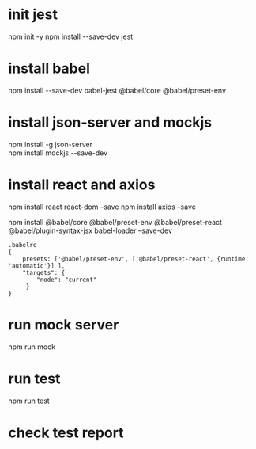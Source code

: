 # init jest
npm init -y
npm install --save-dev jest

# install babel
npm install --save-dev babel-jest @babel/core @babel/preset-env

# install json-server and mockjs
npm install -g json-server  
npm install mockjs --save-dev 


# install react and axios 
npm install react react-dom –save
npm install axios –save

npm install @babel/core @babel/preset-env @babel/preset-react @babel/plugin-syntax-jsx babel-loader –save-dev

    .babelrc    
    {    
        presets: ['@babel/preset-env', ['@babel/preset-react', {runtime: 'automatic'}] ],    
        "targets": {    
            "node": "current"    
         }    
    }    

# run mock server
npm run mock

# run test
npm run test

# check test report


